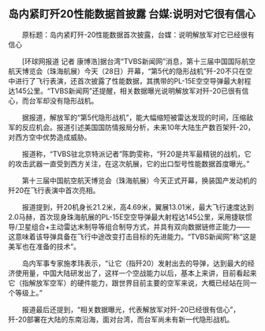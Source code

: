 ## 岛内紧盯歼20性能数据首披露 台媒:说明对它很有信心
　　原标题：岛内紧盯歼-20性能数据首次披露，台媒：说明解放军对它已经很有信心

　　[环球网报道 记者 康博浩]据台湾“TVBS新闻网”消息，第十三届中国国际航空航天博览会（珠海航展）今天（28日）开幕，“第5代的隐形战机”歼-20不只在空中进行了飞行表演，还首次披露了性能数据，其携带的PL-15E空空导弹最大射程达145公里。“TVBS新闻网”还提醒，相关数据曝光说明解放军对歼-20已很有信心，而台军却没有隐形战机。

　　据报道，解放军的“第5代隐形战机”，能大幅缩短被雷达发现的时间，压缩敌军的反应机会。报道引述美国国防情报局分析，未来10年大陆生产数百架歼-20，对西方空中优势造成威胁。

　　报道称，“TVBS驻北京特派记者”陈韵雯称，“歼20是共军最精锐的战机，它的攻击武器一直受到西方关注，在这次航展，它的出口型号性能数据首度曝光。”

　　第十三届中国航空航天博览会（珠海航展）今天正式开幕，换装国产发动机的歼20在飞行表演中首次亮相。

　　报道提到，歼20机身长21.2米，高4.69米，翼展13.01米，最大飞行速度达到2.0马赫，首次现身珠海航展的PL-15E空空导弹最大射程达145公里，采用捷联惯导/卫星组合+主动雷达末制导等组合制导方式，并具有双向数据链修正能力——这意味着该导弹具备在飞行中途改变打击目标的先进能力。“TVBS新闻网”称“这是美军也在准备的技术”。

　　岛内军事专家施孝玮表示，“让它（指歼20）发射出去的导弹，达到最大的经济使用量，中国大陆研发出了，这样一个空战能力以后，基本上来讲，目前看起来它（指解放军空军）的硬件能力，跟世界目前主要的空军来说，大概已经站在同一个等级上。”

　　报道最后还提到，“相关数据曝光，代表解放军对歼-20已经很有信心”，歼-20部署在大陆的东南沿海，面对台湾，而台军尚未有新一代隐形战机。

